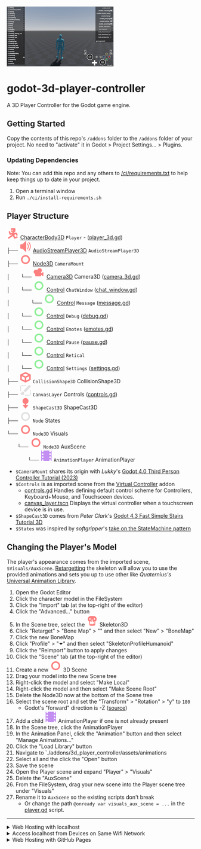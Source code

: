 ![Thumbnail](/ci/thumbnail.png)

# godot-3d-player-controller
A 3D Player Controller for the Godot game engine.

## Getting Started
Copy the contents of this repo's `/addons` folder to the `/addons` folder of your project. No need to "activate" it in Godot > Project Settings... > Plugins.

### Updating Dependencies
Note: You can add this repo and any others to [/ci/requirements.txt](/ci/requirements.txt) to help keep things up to date in your project.
1. Open a terminal window
1. Run `./ci/install-requirements.sh`

## Player Structure
![CharacterBody3D](https://raw.githubusercontent.com/godotengine/godot/refs/heads/master/editor/icons/CharacterBody3D.svg)
[CharacterBody3D](https://docs.godotengine.org/en/stable/classes/class_characterbody3d.html) `Player` - ([player_3d.gd](/addons/3d_player_controller/player_3d.gd))<br/>
├── ![AudioStreamPlayer3D](https://raw.githubusercontent.com/godotengine/godot/refs/heads/master/editor/icons/AudioStreamPlayer3D.svg)
	[AudioStreamPlayer3D](https://docs.godotengine.org/en/stable/classes/class_audiostreamplayer3d.html) `AudioStreamPlayer3D`<br/>
├── ![Node3D](https://raw.githubusercontent.com/godotengine/godot/refs/heads/master/editor/icons/Node3D.svg)
	[Node3D](https://docs.godotengine.org/en/stable/classes/class_node.html) `CameraMount`<br/>
│  └── ![Camera3D](https://raw.githubusercontent.com/godotengine/godot/refs/heads/master/editor/icons/Camera3D.svg)
		[Camera3D]() Camera3D (<a href="/addons/3d_player_controller/camera_3d.gd">camera_3d.gd</a>)<br/>
│  └── ![Control](https://raw.githubusercontent.com/godotengine/godot/refs/heads/master/editor/icons/Control.svg)
		[Control](https://docs.godotengine.org/en/stable/classes/class_control.html) `ChatWindow` (<a href="/addons/3d_player_controller/chat_window.gd">chat_window.gd</a>)<br/>
│    └── ![Control](https://raw.githubusercontent.com/godotengine/godot/refs/heads/master/editor/icons/Control.svg)
			[Control](https://docs.godotengine.org/en/stable/classes/class_control.html) `Message` (<a href="/addons/3d_player_controller/message.gd">message.gd</a>)<br/>
│  └── ![Control](https://raw.githubusercontent.com/godotengine/godot/refs/heads/master/editor/icons/Control.svg)
		[Control](https://docs.godotengine.org/en/stable/classes/class_control.html) `Debug` (<a href="/addons/3d_player_controller/debug.gd">debug.gd</a>)<br/>
│  └── ![Control](https://raw.githubusercontent.com/godotengine/godot/refs/heads/master/editor/icons/Control.svg)
		[Control](https://docs.godotengine.org/en/stable/classes/class_control.html) `Emotes` (<a href="/addons/3d_player_controller/emotes.gd">emotes.gd</a>)<br/>
│  └── ![Control](https://raw.githubusercontent.com/godotengine/godot/refs/heads/master/editor/icons/Control.svg)
		[Control](https://docs.godotengine.org/en/stable/classes/class_control.html) `Pause` (<a href="/addons/3d_player_controller/pause.gd">pause.gd</a>)<br/>
│  └── ![Control](https://raw.githubusercontent.com/godotengine/godot/refs/heads/master/editor/icons/Control.svg)
		[Control](https://docs.godotengine.org/en/stable/classes/class_control.html) `Retical`</br>
│  └── ![Control](https://raw.githubusercontent.com/godotengine/godot/refs/heads/master/editor/icons/Control.svg)
		[Control](https://docs.godotengine.org/en/stable/classes/class_control.html) `Settings` (<a href="/addons/3d_player_controller/settings.gd">settings.gd</a>)<br/>
├── ![CollisionShape3D](https://raw.githubusercontent.com/godotengine/godot/refs/heads/master/editor/icons/CollisionShape3D.svg)
	`CollisionShape3D` CollisionShape3D<br/>
├── ![CanvasLayer](https://raw.githubusercontent.com/godotengine/godot/refs/heads/master/editor/icons/CanvasLayer.svg)
	`CanvasLayer` Controls (<a href="/addons/virtual_controller/scripts/controls.gd">controls.gd</a>)<br/>
├── ![ShapeCast3D](https://raw.githubusercontent.com/godotengine/godot/refs/heads/master/editor/icons/ShapeCast3D.svg)
	`ShapeCast3D` ShapeCast3D<br/>
├── ![Node](https://raw.githubusercontent.com/godotengine/godot/refs/heads/master/editor/icons/Node.svg)
	`Node` States<br/>
└── ![Node3D](https://raw.githubusercontent.com/godotengine/godot/refs/heads/master/editor/icons/Node3D.svg)
	`Node3D` Visuals<br/>
  └── ![Node3D](https://raw.githubusercontent.com/godotengine/godot/refs/heads/master/editor/icons/Node3D.svg)
		`Node3D` AuxScene<br/>
    └── ![AnimationPlayer](https://raw.githubusercontent.com/godotengine/godot/refs/heads/master/editor/icons/AnimationPlayer.svg)
		`AnimationPlayer` AnimationPlayer<br/>

- `$CameraMount` shares its origin with _Lukky_'s [Godot 4.0 Third Person Controller Tutorial (2023)](https://www.youtube.com/watch?v=EP5AYllgHy8)
- `$Controls` is as imported scene from the [Virtual Controller](https://github.com/kirbycope/godot-virtual-controller) addon
	- [controls.gd](/addons/virtual_controller/scripts/controls.gd) Handles defining default control scheme for Controllers, Keyboard+Mouse, and Touchsceen devices.
	- [canvas_layer.tscn](/addons/virtual_controller/scenes/canvas_layer.tscn) Displays the virtual controller when a touchscreen device is in use.
- `$ShapeCast3D` comes from _Peter Clark_'s [Godot 4.3 Fast Simple Stairs Tutorial 3D](https://www.youtube.com/watch?v=38BN96kQANc)
- `$States` was inspired by _softgripper_'s [take on the StateMachine pattern](https://www.reddit.com/r/godot/comments/1hg0c7g/my_take_on_the_statemachine_pattern/)

## Changing the Player's Model
The player's appearance comes from the imported scene, `$Visuals/AuxScene`. [Retargetting](https://docs.godotengine.org/en/stable/tutorials/assets_pipeline/retargeting_3d_skeletons.html) the skeleton will allow you to use the provided animations and sets you up to use other like _Quaternius's_ [Universal Animation Library](https://quaternius.com/packs/universalanimationlibrary.html).
1. Open the Godot Editor
1. Click the character model in the FileSystem
1. Click the "Import" tab (at the top-right of the editor)
1. Click the "Advanced..." button
1. In the Scene tree, select the ![Skeleton3D](https://raw.githubusercontent.com/godotengine/godot/refs/heads/master/editor/icons/Skeleton3D.svg) Skeleton3D
1. Click "Retarget" > "Bone Map" > "<empty>" and then select "New" > "BoneMap"
1. Click the new BoneMap
1. Click "Profile" > "⏷" and then select "SkeletonProfileHumanoid"
1. Click the "Reimport" button to apply changes
1. Click the "Scene" tab (at the top-right of the editor)
1. Create a new ![Node3D](https://raw.githubusercontent.com/godotengine/godot/refs/heads/master/editor/icons/Node3D.svg) 3D Scene
1. Drag your model into the new Scene tree
1. Right-click the model and select "Make Local"
1. Right-click the model and then select "Make Scene Root"
1. Delete the Node3D now at the bottom of the Scene tree
1. Select the scene root and set the "Transform" > "Rotation" > "y" to `180`
	- Godot's "forward" direction is -Z ([source](https://docs.godotengine.org/en/stable/tutorials/3d/introduction_to_3d.html#coordinate-system))
1. Add a child ![AnimationPlayer](https://raw.githubusercontent.com/godotengine/godot/refs/heads/master/editor/icons/AnimationPlayer.svg) AnimationPlayer if one is not already present
1. In the Scene tree, click the AnimationPlayer
1. In the Animation Panel, click the "Animation" button and then select "Manage Animations..."
1. Click the "Load Library" button
1. Navigate to `./addons/3d_player_controller/assets/animations
1. Select all and the click the "Open" button
1. Save the scene
1. Open the Player scene and expand "Player" > "Visuals"
1. Delete the "AuxScene"
1. From the FileSystem, drag your new scene into the Player scene tree under "Visuals"
1. Rename it to `AuxScene` so the existing scripts don't break
	- Or change the path `@onready var visuals_aux_scene = ...` in the [player.gd](/addons/3d_player_controller/player_3d.gd) script.

----

<details>
<summary>Web Hosting with localhost</summary>

### Install and Enable Live Server
[Live Server](https://marketplace.visualstudio.com/items?itemName=ritwickdey.LiveServer) allows you to host web pages, locally, from VSCode.

### Running/Hosting the App Locally
1. In VSCode's Explorer right-click on [docs/index.html](docs/index.html) and select "Open with Live Server"
1. Then you visit [https://127.0.0.1:5500/docs/index.html](https://127.0.0.1:5500/docs/index.html)
1. To get your "Host Local IP Address", use terminal to run:
	- [Windows] `ipconfig`
	- [MacOS] `ipconfig getifaddr en0`
1. On a device connected to the same wifi as the host, navigate to `https://{host.local.ip.address}:5500/docs/index.html`
	- Replace `{host.local.ip.address}` with your "Host Local IP Address" from earlier

</details>

<details>
<summary>Access localhost from Devices on Same Wifi Network</summary>

### Generate HTTPS Certificate
"Secure Context - Check web server configuration (use HTTPS)" The following features required to run Godot projects on the Web. Do the following to setup
1. Download and install the [ssl binary](https://wiki.openssl.org/index.php/Binaries)
	- [Windows] Use [OpenSSL for Windows](https://slproweb.com/products/Win32OpenSSL.html)
	- [MacOS] Use [Homebrew](https://brew.sh/) by running, `brew install openssl@3`
1. Confirm installation by running `openssl -v` in cmd/terminal
1. Open the root folder using [VS Code](https://code.visualstudio.com/)
	- If you use GitHub Desktop, select the "Open in Visual Studio" button
1. Open the [integrated terminal](https://code.visualstudio.com/docs/editor/integrated-terminal)
1. Run `openssl genrsa -aes256 -out localhost.key 2048`
	- You will be prompted for a "PEM pass phrase", remember this for the next step
	- `godot`
1. Run `openssl req -days 3650 -new -newkey rsa:2048 -key localhost.key -x509 -out localhost.pem`
	- You will be prompted for the "PEM pass phrase"
	- Fill out the rest of the information as the prompts request
		- "Country Name (2 letter code) [AU]:"`US`
		- "State or Province Name (full name) [Some-State]:"`WA`
		- "Locality Name (eg, city) []:"`Seattle`
		- "Organization Name (eg, company) [Internet Widgits Pty Ltd]:"`Timothy Cope`
		- "Organizational Unit Name (eg, section) []:"`Development`
		- "Common Name (e.g. server FQDN or YOUR name) []:"`localhost`
		- "Email Address []:"`kirbycope@gmail.com`
1. Open/Create `.vscode/settings.json` in the root of your project
1. Copy+paste the following:
	```
	{
		"liveServer.settings.root": "/",
		"liveServer.settings.https": {
			"enable": true,
			"cert": "{path/to/your/}localhost.pem",
			"key": "{path/to/your/}localhost.key",
			"passphrase": "{PEM pass phrase}"
		}
	}
	```
	- Replace `{PEM pass phrase}` with your "PEM pass phrase" from earlier
1. Restart VSCode (or the terminal, at least)

</details>

<details>
<summary>Web Hosting with GitHub Pages</summary>

### Set Up GitHub Pages
Note: This only needs to be done once.
1. Go to the "Settings" tab of the repo
1. Select "Pages" from left-nav
1. Select `main` branch and `/docs` directory, then select "Save"
	- A GitHub Action will deploy your website
1. On the main page of the GitHub repo, click the gear icon next to "About"
1. Select "Use your GitHub Pages website", then select "Save changes"

</details>
